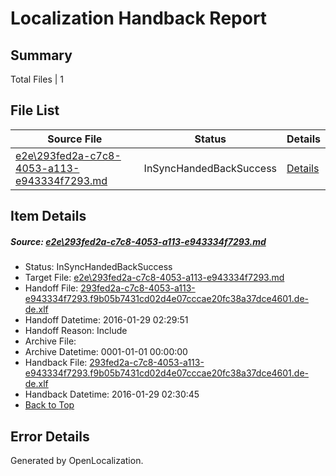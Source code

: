 # <a name='report-top'></a> Localization Handback Report

## Summary
 Total Files | 1

## File List
 Source File | Status | Details 
 ----------- | ------ | ------- 
 [e2e\293fed2a-c7c8-4053-a113-e943334f7293.md](https://github.com/OpenLocalizationTest/oltest/blob/3a80c92222bcbef85d51e03270b809b3103b1025/e2e/293fed2a-c7c8-4053-a113-e943334f7293.md) | InSyncHandedBackSuccess | [Details](#249077029367d8c3df62ccd0dd7da911670ffaaf1)

## Item Details
##### <a name='249077029367d8c3df62ccd0dd7da911670ffaaf1'></a> Source: [e2e\293fed2a-c7c8-4053-a113-e943334f7293.md](https://github.com/OpenLocalizationTest/oltest/blob/3a80c92222bcbef85d51e03270b809b3103b1025/e2e/293fed2a-c7c8-4053-a113-e943334f7293.md)
* Status: InSyncHandedBackSuccess
* Target File: [e2e\293fed2a-c7c8-4053-a113-e943334f7293.md](https://github.com/OpenLocalizationTestOrg/oltest.de-de/blob/7de58900d0b4aab5146e04a3a833dd79ef3b6195/e2e/293fed2a-c7c8-4053-a113-e943334f7293.md)
* Handoff File: [293fed2a-c7c8-4053-a113-e943334f7293.f9b05b7431cd02d4e07cccae20fc38a37dce4601.de-de.xlf](https://github.com/OpenLocalizationTestOrg/olhandoff/blob/15c6ef927e349002830ee71a5441999e878a581a/ol-handoff/OpenLocalizationTestOrg/oltest.de-de/tianzh/293fed2a-c7c8-4053-a113-e943334f7293.f9b05b7431cd02d4e07cccae20fc38a37dce4601.de-de.xlf)
* Handoff Datetime: 2016-01-29 02:29:51
* Handoff Reason: Include
* Archive File: 
* Archive Datetime: 0001-01-01 00:00:00
* Handback File: [293fed2a-c7c8-4053-a113-e943334f7293.f9b05b7431cd02d4e07cccae20fc38a37dce4601.de-de.xlf](https://github.com/OpenLocalizationTestOrg/olhandback/blob/871ed3c91647206506b5c39a8b961c70c35611c9/ol-handback/OpenLocalizationTestOrg/oltest.de-de/tianzh/293fed2a-c7c8-4053-a113-e943334f7293.f9b05b7431cd02d4e07cccae20fc38a37dce4601.de-de.xlf)
* Handback Datetime: 2016-01-29 02:30:45
* [Back to Top](#report-top)


## Error Details

Generated by OpenLocalization.
